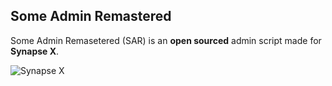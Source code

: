## **Some Admin Remastered**

Some Admin Remasetered (SAR) is an **open sourced** admin
script made for **Synapse X**.

![Synapse X](https://x.synapse.to/)